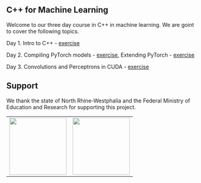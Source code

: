## C++ for Machine Learning

Welcome to our three day course in C++ in machine learning. We are goint to cover the following topics.

Day 1. Intro to C++ - [exercise](https://github.com/Cpp-programming-for-ML/01_intro_cpp_exercise)

Day 2. Compiling PyTorch models - [exercise](https://github.com/Cpp-programming-for-ML/2_neural_networks_cpp), Extending PyTorch - [exercise](https://github.com/Cpp-programming-for-ML/3_extend_pytorch_padding)

Day 3. Convolutions and Perceptrons in CUDA - [exercise](https://github.com/Cpp-programming-for-ML/4_cpp_conv)


## Support

We thank the state of North Rhine-Westphalia and the Federal Ministry of Education and Research for supporting this project.

<table>
<tr>
    <td><img src="https://github.com/Machine-Learning-Foundations/.github/blob/main/profile/img/nrw-logo.png" height="150"></td>
    <td><img src="https://github.com/Machine-Learning-Foundations/.github/blob/main/profile/img/BMBF_gefoerdert_2017_en.jpg" height="150"></td>
</tr>
</table>
